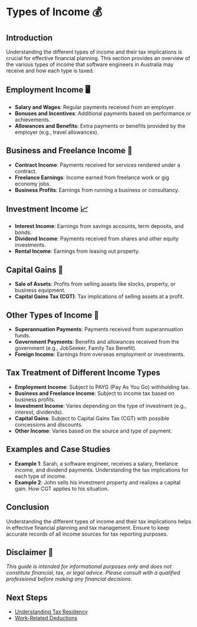 # Types of Income 💰

## Introduction

Understanding the different types of income and their tax implications is crucial for effective financial planning. This section provides an overview of the various types of income that software engineers in Australia may receive and how each type is taxed.

## Employment Income 🖥️

- **Salary and Wages**: Regular payments received from an employer.
- **Bonuses and Incentives**: Additional payments based on performance or achievements.
- **Allowances and Benefits**: Extra payments or benefits provided by the employer (e.g., travel allowances).

## Business and Freelance Income 💼

- **Contract Income**: Payments received for services rendered under a contract.
- **Freelance Earnings**: Income earned from freelance work or gig economy jobs.
- **Business Profits**: Earnings from running a business or consultancy.

## Investment Income 📈

- **Interest Income**: Earnings from savings accounts, term deposits, and bonds.
- **Dividend Income**: Payments received from shares and other equity investments.
- **Rental Income**: Earnings from leasing out property.

## Capital Gains 💸

- **Sale of Assets**: Profits from selling assets like stocks, property, or business equipment.
- **Capital Gains Tax (CGT)**: Tax implications of selling assets at a profit.

## Other Types of Income 🏦

- **Superannuation Payments**: Payments received from superannuation funds.
- **Government Payments**: Benefits and allowances received from the government (e.g., JobSeeker, Family Tax Benefit).
- **Foreign Income**: Earnings from overseas employment or investments.

## Tax Treatment of Different Income Types

- **Employment Income**: Subject to PAYG (Pay As You Go) withholding tax.
- **Business and Freelance Income**: Subject to income tax based on business profits.
- **Investment Income**: Varies depending on the type of investment (e.g., interest, dividends).
- **Capital Gains**: Subject to Capital Gains Tax (CGT) with possible concessions and discounts.
- **Other Income**: Varies based on the source and type of payment.

## Examples and Case Studies

- **Example 1**: Sarah, a software engineer, receives a salary, freelance income, and dividend payments. Understanding the tax implications for each type of income.
- **Example 2**: John sells his investment property and realizes a capital gain. How CGT applies to his situation.

## Conclusion

Understanding the different types of income and their tax implications helps in effective financial planning and tax management. Ensure to keep accurate records of all income sources for tax reporting purposes.

## Disclaimer 🚨

*This guide is intended for informational purposes only and does not constitute financial, tax, or legal advice. Please consult with a qualified professional before making any financial decisions.*

## Next Steps

- [Understanding Tax Residency](tax-residency.md)
- [Work-Related Deductions](work-related-deductions.md)
